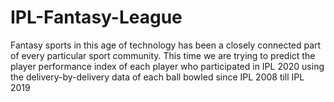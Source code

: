 # IPL-Fantasy-League
Fantasy sports in this age of technology has been a closely connected part of every particular sport community. This time we are trying to predict the player performance index of each player who participated in IPL 2020 using the delivery-by-delivery data of each ball bowled since IPL 2008 till IPL 2019

